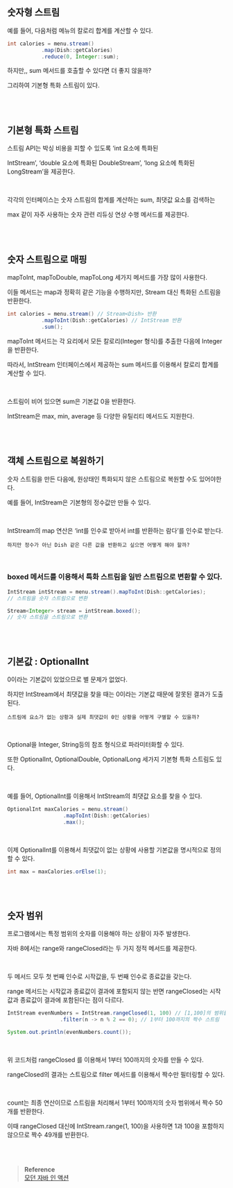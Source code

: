 ## 숫자형 스트림

예를 들어, 다음처럼 메뉴의 칼로리 합계를 계산할 수 있다.

```java
int calories = menu.stream()
		   .map(Dish::getCalories)
		   .reduce(0, Integer::sum);
```

하지만,, sum 메서드를 호출할 수 있다면 더 좋지 않을까?

그리하여 기본형 특화 스트림이 있다.

<br/><br/>

## 기본형 특화 스트림

스트림 API는 박싱 비용을 피할 수 있도록 ‘int 요소에 특화된 

IntStream’, ‘double 요소에 특화된 DoubleStream’, ‘long 요소에 특화된 LongStream’을 제공한다.

<br/>

각각의 인터페이스는 숫자 스트림의 합계를 계산하는 sum, 최댓값 요소를 검색하는 

max 같이 자주 사용하는 숫자 관련 리듀싱 연상 수행 메서드를 제공한다.

<br/><br/>

## 숫자 스트림으로 매핑

mapToInt, mapToDouble, mapToLong 세가지 메서드를 가장 많이 사용한다.

이들 메서드는 map과 정확히 같은 기능을 수행하지만, Stream<T> 대신 특화된 스트림을 반환한다.

```java
int calories = menu.stream() // Stream<Dish> 반환
		   .mapToInt(Dish::getCalories) // IntStream 반환
		   .sum();
```

mapToInt 메서드는 각 요리에서 모든 칼로리(Integer 형식)를 추출한 다음에 Integer을 반환한다.

따라서, IntStream 인터페이스에서 제공하는 sum 메서드를 이용해서 칼로리 합계를 계산할 수 있다.

<br/>

스트림이 비어 있으면 sum은 기본값 0을 반환한다.

IntStream은 max, min, average 등 다양한 유틸리티 메서드도 지원한다.

<br/><br/>

## 객체 스트림으로 복원하기

숫자 스트림을 만든 다음에, 원상태인 특화되지 않은 스트림으로 복원할 수도 있어야한다.

예를 들어, IntStream은 기본형의 정수값만 만들 수 있다.

<br/>

IntStream의 map 연산은 ‘int를 인수로 받아서 int를 반환하는 람다’를 인수로 받는다.

```
하지만 정수가 아닌 Dish 같은 다른 값을 반환하고 싶으면 어떻게 해야 할까?
```

<br/>

### boxed 메서드를 이용해서 특화 스트림을 일반 스트림으로 변환할 수 있다.

```java
IntStream intStream = menu.stream().mapToInt(Dish::getCalories);
// 스트림을 숫자 스트림으로 변환

Stream<Integer> stream = intStream.boxed();
// 숫자 스트림을 스트림으로 변환
```

<br/><br/>

## 기본값 : OptionalInt

0이라는 기본값이 있었으므로 별 문제가 없었다.

하지만 IntStream에서 최댓값을 찾을 때는 0이라는 기본값 때문에 잘못된 결과가 도출된다.

```
스트림에 요소가 없는 상황과 실제 최댓값이 0인 상황을 어떻게 구별할 수 있을까?
```

<br/>

Optional을 Integer, String등의 참조 형식으로 파라미터화할 수 있다.

또한 OptionalInt, OptionalDouble, OptionalLong 세가지 기본형 특화 스트림도 있다.

<br/>

예를 들어, OptionalInt를 이용해서 IntStream의 최댓값 요소를 찾을 수 있다.

```java
OptionalInt maxCalories = menu.stream()
			      .mapToInt(Dish::getCalories)
			      .max();
```

<br/>

이제 OptionalInt를 이용해서 최댓값이 없는 상황에 사용할 기본값을 명시적으로 정의할 수 있다.

```java
int max = maxCalories.orElse(1);
```

<br/><br/>

## 숫자 범위

프로그램에서는 특정 범위의 숫자를 이용해야 하는 상황이 자주 발생한다.

자바 8에서는 range와 rangeClosed라는 두 가지 정적 메서드를 제공한다.

<br/>

두 메서드 모두 첫 번째 인수로 시작값을, 두 번째 인수로 종료값을 갖는다.

range 메서드는 시작값과 종료값이 결과에 포함되지 않는 반면 rangeClosed는 시작값과 종료값이 결과에 포함된다는 점이 다르다.

```java
IntStream evenNumbers = IntStream.rangeClosed(1, 100) // [1,100]의 범위를 나타낸다.
				 .filter(n -> n % 2 == 0); // 1부터 100까지의 짝수 스트림

System.out.println(evenNumbers.count());
```

<br/>

위 코드처럼 rangeClosed 를 이용해서 1부터 100까지의 숫자를 만들 수 있다.

rangeClosed의 결과는 스트림으로 filter 메서드를 이용해서 짝수만 필터링할 수 있다.

<br/>

count는 최종 연산이므로 스트림을 처리해서 1부터 100까지의 숫자 범위에서 짝수 50개를 반환한다.

이때 rangeClosed 대신에 IntStream.range(1, 100)을 사용하면 1과 100을 포함하지 않으므로 짝수 49개를 반환한다.

<br/><br/>

>**Reference** 
> <br/> [모던 자바 인 액션](http://www.yes24.com/Product/Goods/77125987)
